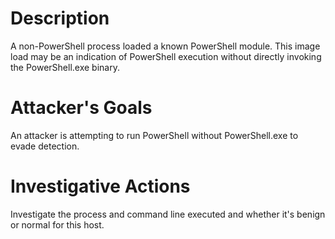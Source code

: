 # Description
A non-PowerShell process loaded a known PowerShell module. This image load may be an indication of PowerShell execution without directly invoking the PowerShell.exe binary.
# Attacker's Goals
An attacker is attempting to run PowerShell without PowerShell.exe to evade detection.
# Investigative Actions
Investigate the process and command line executed and whether it's benign or normal for this host.
